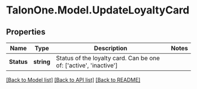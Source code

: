 # TalonOne.Model.UpdateLoyaltyCard
## Properties

Name | Type | Description | Notes
------------ | ------------- | ------------- | -------------
**Status** | **string** | Status of the loyalty card. Can be one of: [&#39;active&#39;, &#39;inactive&#39;]  | 

[[Back to Model list]](../README.md#documentation-for-models) [[Back to API list]](../README.md#documentation-for-api-endpoints) [[Back to README]](../README.md)


